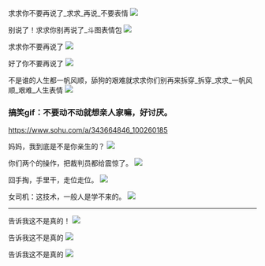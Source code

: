 求求你不要再说了_求求_再说_不要表情
![](http://wx1.sinaimg.cn/large/006APoFYly1g9e1rah149g306606atuo.gif)

别说了！求求你别再说了_斗图表情包
![](http://wx2.sinaimg.cn/large/006Cmetyly1fk1p24k01hj30hs0hsdie.jpg)

求求你不要再说了
![](https://i.loli.net/2019/07/29/5d3e2013672ab49899.png)

好了你不要再说了
![](https://i.loli.net/2019/07/30/5d3f3957258a696487.png)

不是谁的人生都一帆风顺，舔狗的艰难就求求你们别再来拆穿_拆穿_求求_一帆风顺_艰难_人生表情
![](http://wx4.sinaimg.cn/large/0068Lfdely1fwlqlb7mjzj30k00b93z4.jpg)

### 搞笑gif：不要动不动就想亲人家嘛，好讨厌。
https://www.sohu.com/a/343664846_100260185

妈妈，我到底是不是你亲生的？
![](http://5b0988e595225.cdn.sohucs.com/images/20190927/16a21e725a994b1ca6f50adedbcd134f.gif)

你们两个的操作，把裁判员都给震惊了。
![](http://5b0988e595225.cdn.sohucs.com/images/20190927/d7dc12e2e2c840e8804ec7b3d510a4f6.gif)

回手掏，手里干，走位走位。
![](http://5b0988e595225.cdn.sohucs.com/images/20190927/940c6f17570b45acb72ef807c8be40fc.gif)

女司机：这技术，一般人是学不来的。
![](http://5b0988e595225.cdn.sohucs.com/images/20190927/b9e1c0c389494ea4b7129b019481ec29.gif)

---
告诉我这不是真的！
![](http://mmbiz.qpic.cn/mmbiz_jpg/pic6Nk4pDSaCyhAdepTx4uKK8MaQXfAjcpI9JbAm9RmibLcIew96Wiaxwy3IuWhgxNBPwWejzUpFTdiaY4g0FdqHQw/)

告诉我这不是真的
![](http://cms-bucket.ws.126.net/2019/06/08/329a7966e3f34c238d99e0754f906c9a.jpeg)

告诉我这不是真的
![](http://image.dbbqb.com/OgZmB)
